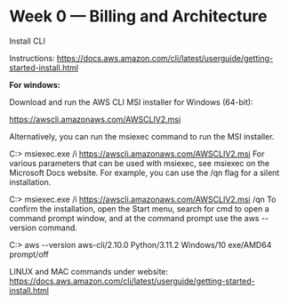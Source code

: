 # Week 0 — Billing and Architecture

Install CLI

Instructions: https://docs.aws.amazon.com/cli/latest/userguide/getting-started-install.html

**For windows:**

Download and run the AWS CLI MSI installer for Windows (64-bit):

https://awscli.amazonaws.com/AWSCLIV2.msi

Alternatively, you can run the msiexec command to run the MSI installer.

C:\> msiexec.exe /i https://awscli.amazonaws.com/AWSCLIV2.msi
For various parameters that can be used with msiexec, see msiexec on the Microsoft Docs website. For example, you can use the /qn flag for a silent installation.

C:\> msiexec.exe /i https://awscli.amazonaws.com/AWSCLIV2.msi /qn
To confirm the installation, open the Start menu, search for cmd to open a command prompt window, and at the command prompt use the aws --version command.

C:\> aws --version
aws-cli/2.10.0 Python/3.11.2 Windows/10 exe/AMD64 prompt/off

LINUX and MAC commands under website: https://docs.aws.amazon.com/cli/latest/userguide/getting-started-install.html

